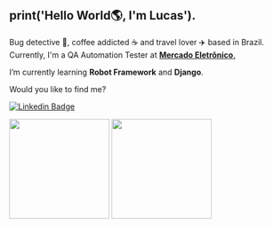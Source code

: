 ## print('Hello World:earth_americas:, I'm Lucas').

Bug detective :mag_right:, coffee addicted ☕ and travel lover ✈️ based in Brazil. Currently, I'm a QA Automation Tester at [**Mercado Eletrônico**.](https://www.me.com.br/)

I’m currently learning **Robot Framework** and **Django**.

Would you like to find me?

[![Linkedin Badge](https://img.shields.io/badge/-lucasroxo-blue?style=flat-square&logo=Linkedin&logoColor=white&link)](https://www.linkedin.com/in/lucasroxo/)

<div style="display:inline-block"> 
  <a href="https://github.com/roxodev"></a>
  <img height="180em" src="https://github-readme-stats.vercel.app/api?username=roxodev&show_icons=true&theme=&include_all_commits=true&count_private=true" /> 
  <img height="180em" src="https://github-readme-stats.vercel.app/api/top-langs/?username=roxodev&layout=compact&langs_count=16&theme=" />
</div>
